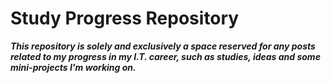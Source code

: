 # Study Progress Repository

***This repository is solely and exclusively a space reserved for any posts related to my progress in my I.T. career, such as studies, ideas and some mini-projects I'm working on.***
